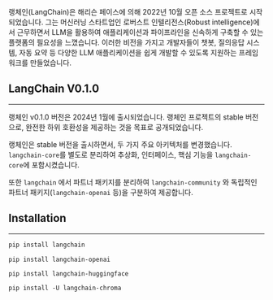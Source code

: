랭체인(LangChain)은 해리슨 페이스에 의해 2022년 10월 오픈 소스 프로젝트로 시작되었습니다. 그는 머신러닝 스타트업인 로버스트 인텔리전스(Robust intelligence)에서 근무하면서 LLM을 활용하여 애플리케이션과 파이프라인을 신속하게 구축할 수 있는 플랫폼의 필요성을 느꼈습니다. 이러한 비전을 가지고 개발자들이 챗봇, 질의응답 시스템, 자동 요약 등 다양한 LLM 애플리케이션을 쉽게 개발할 수 있도록 지원하는 프레임워크를 만들었습니다.

## LangChain V0.1.0
---
랭체인 v0.1.0 버전은 2024년 1월에 출시되었습니다. 랭체인 프로젝트의 stable 버전으로, 완전한 하위 호환성을 제공하는 것을 목표로 공개되었습니다.

랭체인은 stable 버전을 출시하면서, 두 가지 주요 아키텍처를 변경했습니다. `langchain-core`를 별도로 분리하여 추상화, 인터페이스, 핵심 기능을 `langchain-core`에 포함시켰습니다.

또한 `langchain` 에서 파트너 패키지를 분리하여 `langchain-community` 와 독립적인 파트너 패키지(`langchain-openai` 등)을 구분하여 제공합니다.

## Installation
---

```bash
pip install langchain
```

```
pip install langchain-openai
```

```
pip install langchain-huggingface
```

```
pip install -U langchain-chroma
```